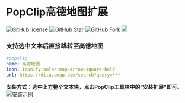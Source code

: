 # PopClip高德地图扩展
[![GitHub license](https://img.shields.io/github/license/hyue418/popclip-gaode-maps.svg?style=flat-square&color=4285dd&logo=github)](https://github.com/hyue418/popclip-gaode-maps)
[![GitHub Star](https://img.shields.io/github/stars/hyue418/popclip-gaode-maps.svg?style=flat-square&label=Star&color=4285dd&logo=github)](https://github.com/hyue418/popclip-gaode-maps)
[![GitHub Fork](https://img.shields.io/github/forks/hyue418/popclip-gaode-maps.svg?style=flat-square&label=Fork&color=4285dd&logo=github)](https://github.com/hyue418/popclip-gaode-maps)
[![](https://data.jsdelivr.com/v1/package/gh/hyue418/popclip-gaode-maps/badge)](https://www.jsdelivr.com/package/gh/hyue418/popclip-gaode-maps)
### 支持选中文本后直接跳转至高德地图
```yaml
#popclip
name: 高德地图
icon: iconify:solar:map-arrow-square-bold
url: https://ditu.amap.com/search?query=***
```
**安装方式：选中上方整个文本块，点击PopClip工具栏中的“安装扩展”即可。**
![安装示例](https://www.popclip.app/assets/shot-snippet-install-3.BxTRh4Tr.png)
